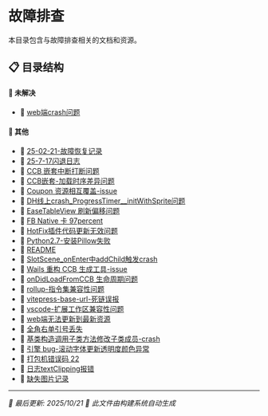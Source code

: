# 故障排查

本目录包含与故障排查相关的文档和资源。

## 📋 目录结构


#### 📁 未解决

  - 📝 [web端crash问题](%E6%9C%AA%E8%A7%A3%E5%86%B3/web%E7%AB%AFcrash%E9%97%AE%E9%A2%98)


#### 📝 其他

- 📝 [25-02-21-故障恢复记录](25-02-21-%E6%95%85%E9%9A%9C%E6%81%A2%E5%A4%8D%E8%AE%B0%E5%BD%95)
- 📝 [25-7-17闪退日志](25-7-17%E9%97%AA%E9%80%80%E6%97%A5%E5%BF%97)
- 📝 [CCB 嵌套中断打断问题](CCB%20%E5%B5%8C%E5%A5%97%E4%B8%AD%E6%96%AD%E6%89%93%E6%96%AD%E9%97%AE%E9%A2%98)
- 📝 [CCB嵌套-加载时序差异问题](CCB%E5%B5%8C%E5%A5%97-%E5%8A%A0%E8%BD%BD%E6%97%B6%E5%BA%8F%E5%B7%AE%E5%BC%82%E9%97%AE%E9%A2%98)
- 📝 [Coupon 资源相互覆盖-issue](Coupon%20%E8%B5%84%E6%BA%90%E7%9B%B8%E4%BA%92%E8%A6%86%E7%9B%96-issue)
- 📝 [DH线上crash_ProgressTimer__initWithSprite问题](DH%E7%BA%BF%E4%B8%8Acrash_ProgressTimer__initWithSprite%E9%97%AE%E9%A2%98)
- 📝 [EaseTableView 刷新偏移问题](EaseTableView%20%E5%88%B7%E6%96%B0%E5%81%8F%E7%A7%BB%E9%97%AE%E9%A2%98)
- 📝 [FB Native 卡 97percent](FB%20Native%20%E5%8D%A1%2097percent)
- 📝 [HotFix插件代码更新无效问题](HotFix%E6%8F%92%E4%BB%B6%E4%BB%A3%E7%A0%81%E6%9B%B4%E6%96%B0%E6%97%A0%E6%95%88%E9%97%AE%E9%A2%98)
- 📝 [Python2.7-安装Pillow失败](Python2.7-%E5%AE%89%E8%A3%85Pillow%E5%A4%B1%E8%B4%A5)
- 📝 [README](README)
- 📝 [SlotScene_onEnter中addChild触发crash](SlotScene_onEnter%E4%B8%ADaddChild%E8%A7%A6%E5%8F%91crash)
- 📝 [Wails 重构 CCB 生成工具-issue](Wails%20%E9%87%8D%E6%9E%84%20CCB%20%E7%94%9F%E6%88%90%E5%B7%A5%E5%85%B7-issue)
- 📝 [onDidLoadFromCCB 生命周期问题](onDidLoadFromCCB%20%E7%94%9F%E5%91%BD%E5%91%A8%E6%9C%9F%E9%97%AE%E9%A2%98)
- 📝 [rollup-指令集兼容性问题](rollup-%E6%8C%87%E4%BB%A4%E9%9B%86%E5%85%BC%E5%AE%B9%E6%80%A7%E9%97%AE%E9%A2%98)
- 📝 [vitepress-base-url-死链误报](vitepress-base-url-%E6%AD%BB%E9%93%BE%E8%AF%AF%E6%8A%A5)
- 📝 [vscode-扩展工作区兼容性问题](vscode-%E6%89%A9%E5%B1%95%E5%B7%A5%E4%BD%9C%E5%8C%BA%E5%85%BC%E5%AE%B9%E6%80%A7%E9%97%AE%E9%A2%98)
- 📝 [web端无法更新到最新资源](web%E7%AB%AF%E6%97%A0%E6%B3%95%E6%9B%B4%E6%96%B0%E5%88%B0%E6%9C%80%E6%96%B0%E8%B5%84%E6%BA%90)
- 📝 [全角右单引号丢失](%E5%85%A8%E8%A7%92%E5%8F%B3%E5%8D%95%E5%BC%95%E5%8F%B7%E4%B8%A2%E5%A4%B1)
- 📝 [基类构造调用子类方法修改子类成员-crash](%E5%9F%BA%E7%B1%BB%E6%9E%84%E9%80%A0%E8%B0%83%E7%94%A8%E5%AD%90%E7%B1%BB%E6%96%B9%E6%B3%95%E4%BF%AE%E6%94%B9%E5%AD%90%E7%B1%BB%E6%88%90%E5%91%98-crash)
- 📝 [引擎 bug-滚动字体更新透明度颜色异常](%E5%BC%95%E6%93%8E%20bug-%E6%BB%9A%E5%8A%A8%E5%AD%97%E4%BD%93%E6%9B%B4%E6%96%B0%E9%80%8F%E6%98%8E%E5%BA%A6%E9%A2%9C%E8%89%B2%E5%BC%82%E5%B8%B8)
- 📝 [打包机错误码 22](%E6%89%93%E5%8C%85%E6%9C%BA%E9%94%99%E8%AF%AF%E7%A0%81%2022)
- 📝 [日志textClipping报错](%E6%97%A5%E5%BF%97textClipping%E6%8A%A5%E9%94%99)
- 📝 [缺失图片记录](%E7%BC%BA%E5%A4%B1%E5%9B%BE%E7%89%87%E8%AE%B0%E5%BD%95)


---

*📅 最后更新: 2025/10/21*
*🤖 此文件由构建系统自动生成*
